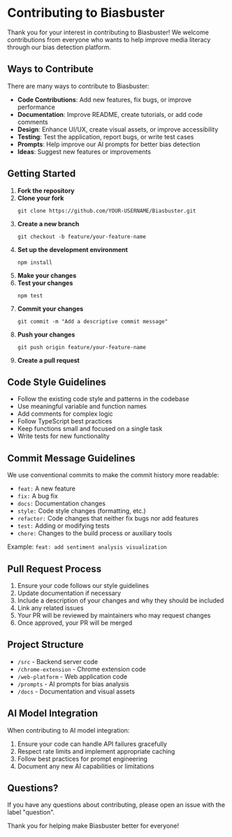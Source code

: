 # Contributing to Biasbuster

Thank you for your interest in contributing to Biasbuster! We welcome contributions from everyone who wants to help improve media literacy through our bias detection platform.

## Ways to Contribute

There are many ways to contribute to Biasbuster:

- **Code Contributions**: Add new features, fix bugs, or improve performance
- **Documentation**: Improve README, create tutorials, or add code comments
- **Design**: Enhance UI/UX, create visual assets, or improve accessibility
- **Testing**: Test the application, report bugs, or write test cases
- **Prompts**: Help improve our AI prompts for better bias detection
- **Ideas**: Suggest new features or improvements

## Getting Started

1. **Fork the repository**
2. **Clone your fork**
   ```
   git clone https://github.com/YOUR-USERNAME/Biasbuster.git
   ```
3. **Create a new branch**
   ```
   git checkout -b feature/your-feature-name
   ```
4. **Set up the development environment**
   ```
   npm install
   ```
5. **Make your changes**
6. **Test your changes**
   ```
   npm test
   ```
7. **Commit your changes**
   ```
   git commit -m "Add a descriptive commit message"
   ```
8. **Push your changes**
   ```
   git push origin feature/your-feature-name
   ```
9. **Create a pull request**

## Code Style Guidelines

- Follow the existing code style and patterns in the codebase
- Use meaningful variable and function names
- Add comments for complex logic
- Follow TypeScript best practices
- Keep functions small and focused on a single task
- Write tests for new functionality

## Commit Message Guidelines

We use conventional commits to make the commit history more readable:

- `feat:` A new feature
- `fix:` A bug fix
- `docs:` Documentation changes
- `style:` Code style changes (formatting, etc.)
- `refactor:` Code changes that neither fix bugs nor add features
- `test:` Adding or modifying tests
- `chore:` Changes to the build process or auxiliary tools

Example: `feat: add sentiment analysis visualization`

## Pull Request Process

1. Ensure your code follows our style guidelines
2. Update documentation if necessary
3. Include a description of your changes and why they should be included
4. Link any related issues
5. Your PR will be reviewed by maintainers who may request changes
6. Once approved, your PR will be merged

## Project Structure

- `/src` - Backend server code
- `/chrome-extension` - Chrome extension code
- `/web-platform` - Web application code
- `/prompts` - AI prompts for bias analysis
- `/docs` - Documentation and visual assets

## AI Model Integration

When contributing to AI model integration:

1. Ensure your code can handle API failures gracefully
2. Respect rate limits and implement appropriate caching
3. Follow best practices for prompt engineering
4. Document any new AI capabilities or limitations

## Questions?

If you have any questions about contributing, please open an issue with the label "question".

Thank you for helping make Biasbuster better for everyone! 